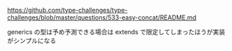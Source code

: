 https://github.com/type-challenges/type-challenges/blob/master/questions/533-easy-concat/README.md

generics の型は予め予測できる場合は extends で限定してしまったほうが実装がシンプルになる
